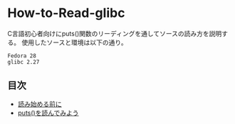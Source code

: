 # How-to-Read-glibc

C言語初心者向けにputs()関数のリーディングを通してソースの読み方を説明する。
使用したソースと環境は以下の通り。
```
Fedora 28
glibc 2.27
```
## 目次

* [読み始める前に](1-introduction.md)
* [puts()を読んでみよう](2-reading_puts.md)
